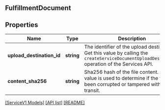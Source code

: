 ## FulfillmentDocument

## Properties

Name | Type | Description | Notes
------------ | ------------- | ------------- | -------------
**upload_destination_id** | **string** | The identifier of the upload destination. Get this value by calling the `createServiceDocumentUploadDestination` operation of the Services API. | [optional]
**content_sha256** | **string** | Sha256 hash of the file content. This value is used to determine if the file has been corrupted or tampered with during transit. | [optional]

[[ServiceV1 Models]](../) [[API list]](../../Api) [[README]](../../../README.md)
